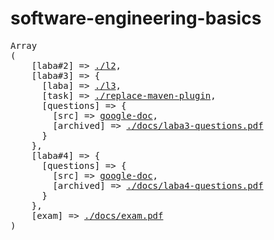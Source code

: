 # software-engineering-basics


<pre>
Array
(
    [laba#2] => <a href="./l2">./l2</a>,
    [laba#3] => {
      [laba] => <a href="https://github.com/brtchkv/pip3/tree/d6335b6078d30b4e6300a5ff7387f5e97ff1b957">./l3</a>,
      [task] => <a href="./replace-maven-plugin">./replace-maven-plugin</a>,
      [questions] => {
        [src] => <a href="https://docs.google.com/document/d/19ndQLOWXtUVSpkZ6vvWBnfyj5fiEBJF2vonss59hxZk">google-doc</a>,
        [archived] => <a href="./docs/laba3-questions.pdf">./docs/laba3-questions.pdf</a>
      }
    },
    [laba#4] => {
      [questions] => {
        [src] => <a href="https://docs.google.com/document/d/10BEX8tdmL2IYp61te1PEANV1-l6zcjYIpdBaklNu60s">google-doc</a>,
        [archived] => <a href="./docs/laba3-questions.pdf">./docs/laba4-questions.pdf</a>
      }
    },
    [exam] => <a href="./docs/exam.pdf">./docs/exam.pdf</a>
)
</pre>
